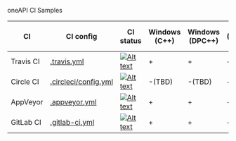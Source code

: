 oneAPI CI Samples

| CI  | CI config | CI status | Windows (C++) | Windows (DPC++) | Linux (C++), APT | Linux (DPC++), APT | Linux (C++), Container | Linux (DPC++),  Container | macOS (C++) |
| ------------- | ------------- | ------------- | ------------- | ------------- | ------------- | ------------- | ------------- | ------------- | ------------- |
| Travis CI  | [.travis.yml](https://github.com/mmzakhar/oneapi-ci/blob/master/.travis.yml) | [![Alt text](https://travis-ci.com/mmzakhar/oneapi-ci.svg?branch=master)](https://travis-ci.com/mmzakhar/oneapi-ci)|+|+|+|+|+|+|+|
| Circle CI  | [.circleci/config.yml](https://github.com/mmzakhar/oneapi-ci/blob/master/.circleci/config.yml) | [![Alt text](https://circleci.com/gh/mmzakhar/oneapi-ci.svg?style=svg)](https://circleci.com/gh/mmzakhar/oneapi-ci)|-(TBD)|-(TBD)|+|+|+|+|-|
| AppVeyor  | [.appveyor.yml](https://github.com/mmzakhar/oneapi-ci/blob/master/.appveyor.yml) | [![Alt text](https://ci.appveyor.com/api/projects/status/y06fiwtls22x7475?svg=true)](https://ci.appveyor.com/project/mmzakhar/oneapi-ci)|+|+|+|+|-(disabled)|-(disabled)|+|
| GitLab CI  | [.gitlab-ci.yml](https://github.com/mmzakhar/oneapi-ci/blob/master/.gitlab-ci.yml) | [![Alt text](https://gitlab.com/mmzakhar/oneapi-ci/badges/master/pipeline.svg)](https://gitlab.com/mmzakhar/oneapi-ci)|+|+|+|+|-(disabled)|-(disabled)|-|
